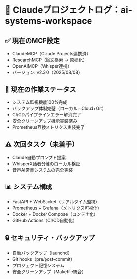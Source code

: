 # 🧠 Claudeプロジェクトログ：ai-systems-workspace

## ✅ 現在のMCP設定
- ClaudeMCP（Claude Projects連携済）
- ResearchMCP（論文検索 → 原稿化）
- OpenAIMCP（Whisper連携）
- バージョン: v2.3.0（2025/08/08）

## 🔧 現在の作業ステータス
- システム監視機能100%完成
- バックアップ体制完璧（ローカル+iCloud+Git）
- CI/CDパイプラインエラー解消完了
- 安全クリーンアップ機能実装済み
- Prometheus互換メトリクス実装完了

## ⚠️ 次回タスク（未着手）
- Claude自動プロンプト提案
- WhisperX話者分離のローカル検証
- 音声AI営業システムの完全実装

## 📊 システム構成
- FastAPI + WebSocket（リアルタイム監視）
- Prometheus + Grafana（メトリクス可視化）
- Docker + Docker Compose（コンテナ化）
- GitHub Actions（CI/CD自動化）

## 🔒 セキュリティ・バックアップ
- 自動バックアップ（launchd）
- Git hooks（pre/post-commit）
- プロジェクト記憶システム
- 安全クリーンアップ（Makefile統合）
